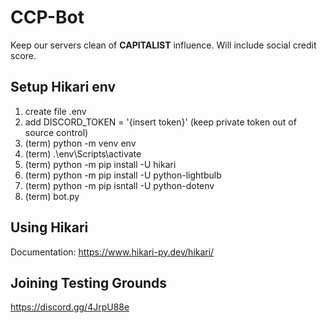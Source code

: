 # CCP-Bot
Keep our servers clean of **CAPITALIST** influence. Will include social credit score.
## Setup Hikari env
1. create file .env
2. add DISCORD_TOKEN = '{insert token}' (keep private token out of source control)
3. (term) python -m venv env
4. (term) .\env\Scripts\activate
5. (term) python -m pip install -U hikari
6. (term) python -m pip install -U python-lightbulb
7. (term) python -m pip isntall -U python-dotenv
8. (term) bot.py
## Using Hikari
Documentation: https://www.hikari-py.dev/hikari/
## Joining Testing Grounds
https://discord.gg/4JrpU88e

